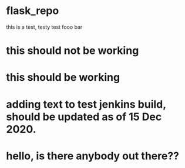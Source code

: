 # flask_repo

this is a test, testy test fooo bar

# this should not be working
# this should be working
# adding text to test jenkins build, should be updated as of 15 Dec 2020.
# hello, is there anybody out there??
